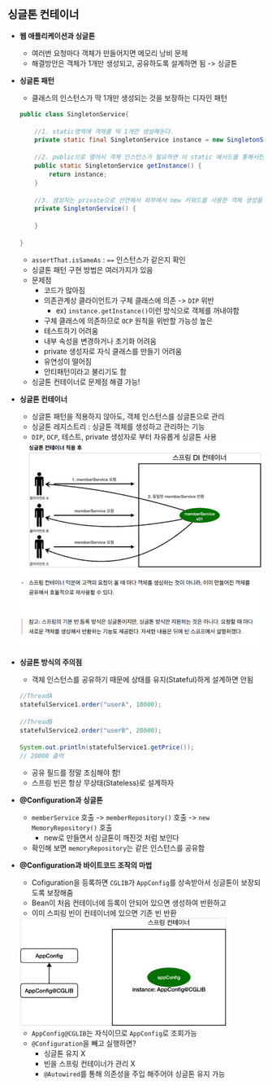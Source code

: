 ## 싱글톤 컨테이너

- **웹 애플리케이션과 싱글톤**

  - 여러번 요청마다 객체가 만들어지면 메모리 낭비 문제
  - 해결방안은 객체가 1개만 생성되고, 공유하도록 설계하면 됨 -> 싱글톤

- **싱글톤 패턴**

  - 클래스의 인스턴스가 딱 1개만 생성되는 것을 보장하는 디자인 패턴

  ```java
  public class SingletonService{
      
      //1. static영역에 객체를 딱 1개만 생성해둔다.
      private static final SingletonService instance = new SingletonService();
      
      //2. public으로 열어서 객체 인스턴스가 필요하면 이 static 메서드를 통해서만 조회하도록 허용
      public static SingletonService getInstance() {
          return instance;
      }
      
      //3. 생성자는 private으로 선언해서 외부에서 new 키워드를 사용한 객체 생성을 못하게 막음
      private SingletonService() {
          
      }
      
  }
  ```

  - `assertThat.isSameAs` : `==` 인스턴스가 같은지 확인
  - 싱글톤 패턴 구현 방법은 여러가지가 있음
  - 문제점
    - 코드가 많아짐
    - 의존관계상 클라이언트가 구체 클래스에 의존 -> `DIP` 위반
      - ex) `instance.getInstance()`이런 방식으로 객체를 꺼내야함
    - 구체 클래스에 의존하므로 `OCP` 원칙을 위반할 가능성 높은
    - 테스트하기 어려움
    - 내부 속성을 변경하거나 초기화 어려움
    - private 생성자로 자식 클래스를 만들기 어려움
    - 유연성이 떨어짐
    - 안티패턴이라고 불리기도 함
  - 싱글톤 컨테이너로 문제점 해결 가능!

- **싱글톤 컨테이너**

  - 싱글톤 패턴을 적용하지 않아도, 객체 인스턴스를 싱글톤으로 관리
  - 싱글톤 레지스트리 : 싱글톤 객체를 생성하고 관리하는 기능
  - `DIP`, `OCP`, 테스트, private 생성자로 부터 자유롭게 싱글톤 사용

  <img src="section5.assets/image.png" alt="4. 싱글톤 컨테이너" style="zoom:67%;" />

- **싱글톤 방식의 주의점**

  - 객체 인스턴스를 공유하기 때문에 상태를 유지(Stateful)하게 설계하면 안됨

  ```java
  //ThreadA
  statefulService1.order("userA", 10000);
  
  //ThreadB
  statefulService2.order("userB", 20000);
  
  System.out.println(statefulService1.getPrice());
  // 20000 출력
  ```

  - 공유 필드를 정말 조심해야 함!
  - 스프링 빈은 항상 무상태(Stateless)로 설계하자

- **@Configuration과 싱글톤**

  - `memberService` 호출 -> `memberRepository()` 호출 -> `new MemoryRepository()` 호출
    - new로 만들면서 싱글톤이 깨진것 처럼 보인다
  - 확인해 보면 `memoryRepository`는 같은 인스턴스를 공유함

- **@Configuration과 바이트코드 조작의 마법**

  - Cofiguration을 등록하면 `CGLIB`가 `AppConfig`를 상속받아서 싱글톤이 보장되도록 보장해줌
  - Bean이 처음 컨테이너에 등록이 안되어 있으면 생성하여 반환하고
  - 이미 스피링 빈이 컨테이너에 있으면 기존 빈 반환

  <img src="section5.assets/image-16744514275483.png" alt="싱글톤 컨테이너6 : @Configuration과 바이트코드 조작의 마법" style="zoom:67%;" />

  - `AppConfig@CGLIB`는 자식이므로 `AppConfig`로 조회가능
  - `@Configuration`을 빼고 실행하면?
    - 싱글톤 유지 X
    - 빈을 스프링 컨테이너가 관리 X
    - `@Autowired`를 통해 의존성을 주입 해주어야 싱글톤 유지 가능